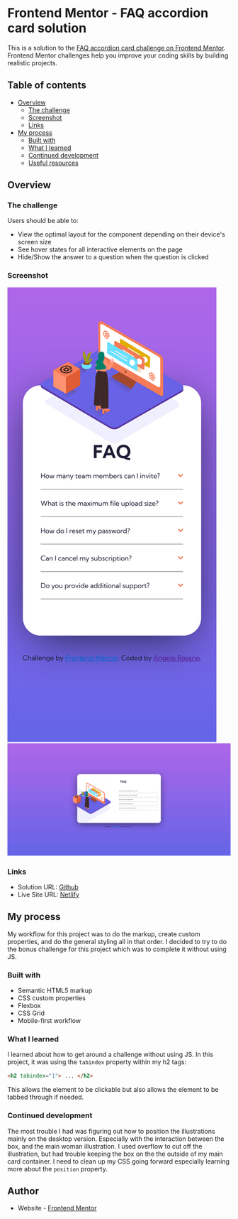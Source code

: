 # Frontend Mentor - FAQ accordion card solution

This is a solution to the [FAQ accordion card challenge on Frontend Mentor](https://www.frontendmentor.io/challenges/faq-accordion-card-XlyjD0Oam). Frontend Mentor challenges help you improve your coding skills by building realistic projects. 

## Table of contents

- [Overview](#overview)
  - [The challenge](#the-challenge)
  - [Screenshot](#screenshot)
  - [Links](#links)
- [My process](#my-process)
  - [Built with](#built-with)
  - [What I learned](#what-i-learned)
  - [Continued development](#continued-development)
  - [Useful resources](#useful-resources)

## Overview

### The challenge

Users should be able to:

- View the optimal layout for the component depending on their device's screen size
- See hover states for all interactive elements on the page
- Hide/Show the answer to a question when the question is clicked

### Screenshot

![](./screenshot.png)
![](./screenshot2.png)

### Links

- Solution URL: [Github](https://github.com/Sengsith/faq-accordian-card)
- Live Site URL: [Netlify](https://eclectic-lollipop-450a0a.netlify.app/)

## My process

My workflow for this project was to do the markup, create custom properties, and do the general styling all in that order. I decided to try to do the bonus challenge for this project which was to complete it without using JS.

### Built with

- Semantic HTML5 markup
- CSS custom properties
- Flexbox
- CSS Grid
- Mobile-first workflow

### What I learned

I learned about how to get around a challenge without using JS. In this project, it was using the ```tabindex``` property within my h2 tags:

```html
<h2 tabindex="1"> ... </h2>
```

This allows the element to be clickable but also allows the element to be tabbed through if needed.


### Continued development

The most trouble I had was figuring out how to position the illustrations mainly on the desktop version. Especially with the interaction between the box, and the main woman illustration. I used overflow to cut off the illustration, but had trouble keeping the box on the the outside of my main card container. I need to clean up my CSS going forward especially learning more about the ```position``` property.


## Author

- Website - [Frontend Mentor](https://www.frontendmentor.io/profile/Sengsith)
